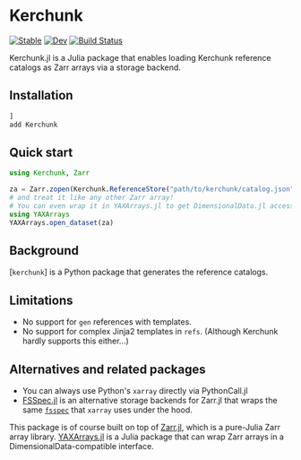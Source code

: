 # Kerchunk

[![Stable](https://img.shields.io/badge/docs-stable-blue.svg)](https://JuliaIO.github.io/Kerchunk.jl/stable/)
[![Dev](https://img.shields.io/badge/docs-dev-blue.svg)](https://JuliaIO.github.io/Kerchunk.jl/dev/)
[![Build Status](https://github.com/JuliaIO/Kerchunk.jl/actions/workflows/CI.yml/badge.svg?branch=main)](https://github.com/JuliaIO/Kerchunk.jl/actions/workflows/CI.yml?query=branch%3Amain)

Kerchunk.jl is a Julia package that enables loading Kerchunk reference catalogs as Zarr arrays via a storage backend.

## Installation

```julia
] 
add Kerchunk
```

## Quick start

```julia
using Kerchunk, Zarr

za = Zarr.zopen(Kerchunk.ReferenceStore("path/to/kerchunk/catalog.json"))
# and treat it like any other Zarr array!
# You can even wrap it in YAXArrays.jl to get DimensionalData.jl accessors:
using YAXArrays
YAXArrays.open_dataset(za)
```

## Background

[`kerchunk`] is a Python package that generates the reference catalogs.

## Limitations
- No support for `gen` references with templates.
- No support for complex Jinja2 templates in `refs`.  (Although Kerchunk hardly supports this either...)

## Alternatives and related packages

- You can always use Python's `xarray` directly via PythonCall.jl
- [FSSpec.jl](https://github.com/asinghvi17/FSSpec.jl) is an alternative storage backends for Zarr.jl that wraps the same [`fsspec`](https://github.com/fsspec/filesystem_spec) that `xarray` uses under the hood.

This package is of course built on top of [Zarr.jl](https://github.com/JuliaIO/Zarr.jl), which is a pure-Julia Zarr array library.
[YAXArrays.jl](https://github.com/JuliaDataCubes/YAXArrays.jl) is a Julia package that can wrap Zarr arrays in a DimensionalData-compatible interface.